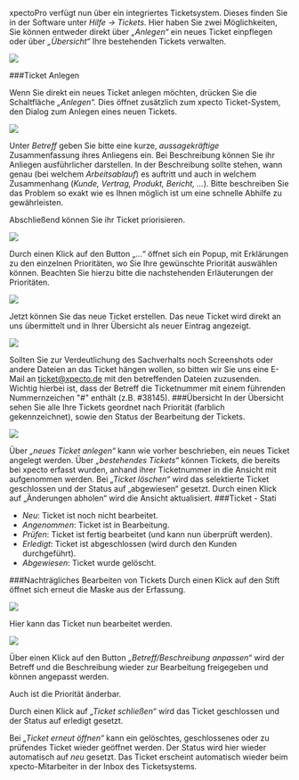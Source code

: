 xpectoPro verfügt nun über ein integriertes Ticketsystem. Dieses finden Sie in der Software unter *Hilfe -> Tickets*. Hier haben Sie zwei Möglichkeiten, Sie können entweder direkt über *„Anlegen“* ein neues Ticket einpflegen oder über *„Übersicht“* Ihre bestehenden Tickets verwalten. 

![](http://xpecto.github.io/docs/xpecto/Funktionen/Ticketsystem/Ticketsystem_Menue.png)
 
###Ticket Anlegen

Wenn Sie direkt ein neues Ticket anlegen möchten, drücken Sie die Schaltfläche *„Anlegen“.* Dies öffnet zusätzlich zum xpecto Ticket-System, den Dialog zum Anlegen eines neuen Tickets. 

 ![](http://xpecto.github.io/docs/xpecto/Funktionen/Ticketsystem/Ticket_neu.png)

Unter *Betreff* geben Sie bitte eine kurze, *aussagekräftige* Zusammenfassung ihres Anliegens ein.
Bei Beschreibung können Sie ihr Anliegen ausführlicher darstellen. In der Beschreibung sollte stehen, wann genau (bei welchem *Arbeitsablauf*) es auftritt und auch in welchem Zusammenhang  (*Kunde, Vertrag, Produkt, Bericht, …*). Bitte beschreiben Sie das Problem so exakt wie es Ihnen möglich ist um eine schnelle Abhilfe zu gewährleisten.

Abschließend können Sie ihr Ticket priorisieren. 

 ![](http://xpecto.github.io/docs/xpecto/Funktionen/Ticketsystem/Ticket_Prioritaet.png)

Durch einen Klick auf den Button „…“ öffnet sich ein Popup, mit Erklärungen zu den einzelnen Prioritäten, wo Sie Ihre gewünschte Priorität auswählen können. Beachten Sie hierzu bitte die nachstehenden Erläuterungen der Prioritäten.

 ![](http://xpecto.github.io/docs/xpecto/Funktionen/Ticketsystem/Ticketsystem_Prioritaet1.png)

Jetzt können Sie das neue Ticket erstellen. Das neue Ticket wird direkt an uns übermittelt und in Ihrer Übersicht als neuer Eintrag angezeigt. 

 ![](http://xpecto.github.io/docs/img/img_TS_007.png)

Sollten Sie zur Verdeutlichung des Sachverhalts noch Screenshots oder andere Dateien an das Ticket hängen wollen, so bitten wir Sie uns eine E-Mail an ticket@xpecto.de mit den betreffenden Dateien zuzusenden. Wichtig hierbei ist, dass der Betreff die Ticketnummer mit einem führenden Nummernzeichen "#"  enthält (z.B. #38145).
###Übersicht
In der Übersicht sehen Sie alle Ihre Tickets geordnet nach Priorität (farblich gekennzeichnet), sowie den Status der Bearbeitung der Tickets.

 ![](http://xpecto.github.io/docs/img/img_TS_008.png)

Über *„neues Ticket anlegen“* kann wie vorher beschrieben, ein neues Ticket angelegt werden.
Über *„bestehendes Tickets“* können Tickets, die bereits bei xpecto erfasst wurden, anhand ihrer Ticketnummer in die Ansicht mit aufgenommen werden.
Bei *„Ticket löschen“* wird das selektierte Ticket geschlossen und der Status auf „abgewiesen“ gesetzt.
Durch einen Klick auf „Änderungen abholen“ wird die Ansicht aktualisiert.
###Ticket - Stati
* *Neu*: Ticket ist noch nicht bearbeitet.
* *Angenommen*: Ticket ist in Bearbeitung.
* *Prüfen*: Ticket ist fertig bearbeitet (und kann nun überprüft werden).
* *Erledigt*: Ticket ist abgeschlossen (wird durch den Kunden durchgeführt).
* *Abgewiesen*: Ticket wurde gelöscht.

###Nachträgliches Bearbeiten von Tickets
Durch einen Klick auf den Stift öffnet sich erneut die Maske aus der Erfassung.

 ![](http://xpecto.github.io/docs/img/img_TS_009.png)

Hier kann das Ticket nun bearbeitet werden.

![](http://xpecto.github.io/docs/img/img_TS_010.png)

Über einen Klick auf den Button *„Betreff/Beschreibung anpassen“* wird der Betreff und die Beschreibung wieder zur Bearbeitung freigegeben und können angepasst werden.

Auch ist die Priorität änderbar.

Durch einen Klick auf *„Ticket schließen“* wird das Ticket geschlossen und der Status auf erledigt gesetzt. 

Bei *„Ticket erneut öffnen“* kann ein gelöschtes, geschlossenes oder zu prüfendes Ticket wieder geöffnet werden. Der Status wird hier wieder automatisch auf *neu* gesetzt. Das Ticket erscheint automatisch wieder beim xpecto-Mitarbeiter in der Inbox des Ticketsystems.